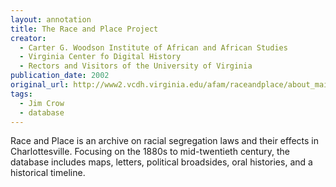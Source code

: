 ```yaml
---
layout: annotation
title: The Race and Place Project
creator:
  - Carter G. Woodson Institute of African and African Studies
  - Virginia Center fo Digital History
  - Rectors and Visitors of the University of Virginia
publication_date: 2002
original_url: http://www2.vcdh.virginia.edu/afam/raceandplace/about_main.html
tags:
  - Jim Crow
  - database
---
```

Race and Place is an archive on racial segregation laws and their effects in Charlottesville. Focusing on the 1880s to mid-twentieth century, the database includes maps, letters, political broadsides, oral histories, and a historical timeline.
